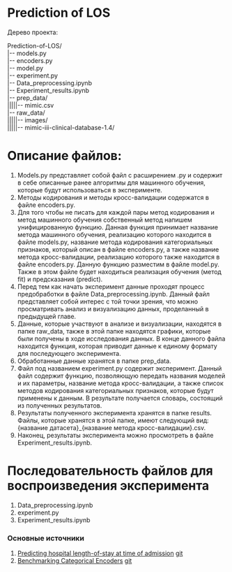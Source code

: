 # Prediction of LOS

Дерево проекта:

Prediction-of-LOS/<br />
|-- models.py<br />
|-- encoders.py<br />
|-- model.py  
|-- experiment.py  
|-- Data_preprocessing.ipynb  
|-- Experiment_results.ipynb  
|-- prep_data/  
|||||-- mimic.csv  
|-- raw_data/  
|||||-- images/  
|||||-- mimic-iii-clinical-database-1.4/  

# Описание файлов:
1. Models.py представляет собой файл с расширением .py и содержит в себе описанные ранее алгоритмы для машинного обучения, которые будут использоваться в эксперименте.
2. Методы кодирования и методы кросс-валидации содержатся в файле encoders.py.
3. Для того чтобы не писать для каждой пары метод кодирования и метод машинного обучения собственный метод напишем унифицированную функцию. Данная функция принимает название метода машинного обучения, реализацию которого находится в файле models.py, название метода кодирования категориальных признаков, который описан в файле encoders.py, а также название метода кросс-валидации, реализацию которого также находится в файле encoders.py. Данную функцию разместим в файле model.py. Также в этом файле будет находиться реализация обучения (метод fit) и предсказания (predict). 
4. Перед тем как начать эксперимент данные проходят процесс предобработки в файле Data_preprocessing.ipynb. Данный файл представляет собой интерес с той точки зрения, что можно просматривать анализ и визуализацию данных, проделанный в предыдущей главе. 
5. Данные, которые участвуют в анализе и визуализации, находятся в папке raw_data, также в этой папке находятся графики, которые были получены в ходе исследования данных. В конце данного файла находится функция, которая приводит данные к единому формату для последующего эксперимента. 
6. Обработанные данные хранятся в папке prep_data.
7. Файл под названием experiment.py содержит эксперимент. Данный файл содержит функцию, позволяющую передать названия моделей и их параметры, название метода кросс-валидации, а также список методов кодирования категориальных признаков, которые будут применены к данным. В результате получается словарь, состоящий из полученных результатов. 
8. Результаты полученного эксперимента хранятся в папке results. Файлы, которые хранятся в этой папке, имеют следующий вид: {название датасета}_{название метода кросс-валидации}.csv. 
9. Наконец, результаты эксперимента можно просмотреть в файле Experiment_results.ipynb.


# Последовательность файлов для воспроизведения эксперимента

1. Data_preprocessing.ipynb
2. experiment.py
3. Experiment_results.ipynb

### Основные источники
1. [Predicting hospital length-of-stay at time of admission](https://towardsdatascience.com/predicting-hospital-length-of-stay-at-time-of-admission-55dfdfe69598) [git](https://github.com/DenisVorotyntsev/CategoricalEncodingBenchmark)
2. [Benchmarking Categorical Encoders](https://towardsdatascience.com/benchmarking-categorical-encoders-9c322bd77ee8) [git](https://towardsdatascience.com/predicting-hospital-length-of-stay-at-time-of-admission-55dfdfe69598)
